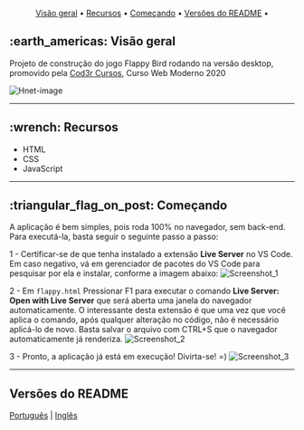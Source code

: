 <p align="center">
  <a href="#earth_americas-visão-geral">Visão geral</a> •
  <a href="#wrench-recursos-">Recursos</a> •
  <a href="#triangular_flag_on_post-começando">Começando</a> •
  <a href="#versoesreadme">Versões do README</a> •
</p>



<h2>:earth_americas: Visão geral</h2>
<p>Projeto de construção do jogo Flappy Bird rodando na versão desktop, promovido pela <a href="https://github.com/cod3rcursos">Cod3r Cursos</a>, Curso Web Moderno 2020</p>

![Hnet-image](https://user-images.githubusercontent.com/35710766/93035639-eed57700-f613-11ea-9cd9-cb98dc2b5a41.gif)

---

<h2>:wrench: Recursos </h2>
<ul>
  <li>HTML</li>
  <li>CSS</li>
  <li>JavaScript</li>
</ul>

---

<h2>:triangular_flag_on_post: Começando</h2>
A aplicação é bem simples, pois roda 100% no navegador, sem back-end. Para executá-la, basta seguir o seguinte passo a passo:

1 - Certificar-se de que tenha instalado a extensão <strong>Live Server</strong> no VS Code. Em caso negativo, vá em gerenciador de pacotes do VS Code para pesquisar por ela e instalar, conforme a imagem abaixo:
![Screenshot_1](https://user-images.githubusercontent.com/35710766/93033635-779ce480-f60d-11ea-8014-9c6f0d7bbcd4.png)

2 - Em ```flappy.html``` Pressionar F1 para executar o comando <strong>Live Server: Open with Live Server</strong> que será aberta uma janela do navegador automaticamente. O interessante desta extensão é que uma vez que você aplica o comando, após qualquer alteração no código, não é necessário aplicá-lo de novo. Basta salvar o arquivo com CTRL+S que o navegador automaticamente já renderiza.
![Screenshot_2](https://user-images.githubusercontent.com/35710766/93034061-30175800-f60f-11ea-8ef3-f920356778be.png)

3 - Pronto, a aplicação já está em execução! Divirta-se! =)
![Screenshot_3](https://user-images.githubusercontent.com/35710766/93034125-65bc4100-f60f-11ea-998b-f4949209cc91.png)

---

<h2>Versões do README</h2>

[Português](./README-PTBR.md)  |  [Inglês](./README-ENUS.md)
